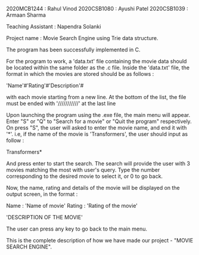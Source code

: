 2020MCB1244 : Rahul Vinod
2020CSB1080 : Ayushi Patel
2020CSB1039 : Armaan Sharma

Teaching Assistant : Napendra Solanki

Project name : Movie Search Engine using Trie data structure.

The program has been successfully implemented in C.

For the program to work, a 'data.txt' file containing the movie data should be located within the same folder as the .c file.
Inside the 'data.txt' file, the format in which the movies are stored should be as follows : 

'Name'#'Rating'#'Description'#

with each movie starting from a new line.
At the bottom of the list, the file must be ended with '///////////' at the last line


Upon launching the program using the .exe file, the main menu will appear.
Enter "S" or "Q" to "Search for a movie" or "Quit the program" respectively.
On press "S", the user will asked to enter the movie name, and end it with '*'.
i.e, if the name of the movie is 'Transformers', the user should input as follow : 

Transformers*

And press enter to start the search.
The search will provide the user with 3 movies matching the most with user's query. Type the number corresponding to the
desired movie to select it, or 0 to go back.

Now, the name, rating and details of the movie will be displayed on the output screen, in the format : 

Name : 'Name of movie'
Rating : 'Rating of the movie' 

'DESCRIPTION OF THE MOVIE'


The user can press any key to go back to the main menu. 

This is the complete description of how we have made our project - "MOVIE SEARCH ENGINE". 
